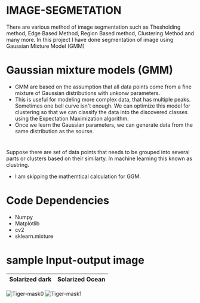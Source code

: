 # IMAGE-SEGMETATION
There are various method of image segmentation such as Thesholding method, Edge Based Method, Region Based method, Clustering Method and many more.
In this project I have done segmentation of image using Gaussian Mixture Model (GMM)

# Gaussian mixture models (GMM)

- GMM are based on the assumption that all data points come from a fine mixture of Gaussian distributions with unkonw parameters.
-  This is useful for modeling more complex data, that has multiple peaks. Sometimes one bell curve isn't enough. We can optimize this model for clustering so that we can classify the data into the discovered classes using the Expectation Maximization algorithm.
- Once we learn the Gaussian parameters, we can generate data from the same distribution as the sourse.
 #
 Suppose there are set of data points that needs to be grouped into several parts or clusters based on their similarty. In machine learning this known as  clustring.
 - I am skipping the mathemtical calculation for GGM.
 
 # Code Dependencies
 - Numpy
 - Matplotlib
 - cv2
 - sklearn.mixture
# sample Input-output image
Solarized dark             |  Solarized Ocean
:-------------------------:|:-------------------------:
 ![Tiger-mask0](https://user-images.githubusercontent.com/94883810/143028789-e43b5050-8af4-4df7-9f6e-dd1ff5445a3e.jpg)
![Tiger-mask1](https://user-images.githubusercontent.com/94883810/143028916-8aa913fc-dd9c-45d4-b290-37e03f166a92.jpg)
